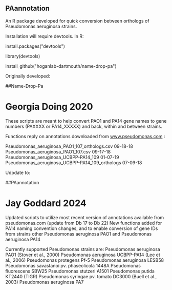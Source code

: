 ## PAannotation

An R package developed for quick conversion between orthologs of Pseudomonas aeruginosa strains.

Installation will require devtools. In R:

install.packages("devtools")

library(devtools)

install_github("hoganlab-dartmouth/name-drop-pa")


Originally developed:

##Name-Drop-Pa

# Georgia Doing 2020

These scripts are meant to help convert PAO1 and PA14 gene names to gene numbers (PAXXXX or PA14_XXXXX) and back, within and between strains.

Functions reply on annotations downloaded from www.pseudomonas.com :

Pseudomonas_aeruginosa_PAO1_107_orthologs.csv 		09-18-18
Pseudomonas_aeruginosa_PAO1_107.csv 				09-17-18
Pseudomonas_aeruginosa_UCBPP-PA14_109 				01-07-19
Pseudomonas_aeruginosa_UCBPP-PA14_109_orthologs 	07-09-18


Udpdate to:

##PAannotation

# Jay Goddard 2024

Updated scripts to utilize most recent version of annotations available from pseudomonas.com (update from Db 17 to Db 22)
New functions added for PA14 naming convention changes, and to enable conversion of gene IDs from strains other Pseudomonas aeruginosa PAO1 and Pseudomonas aeruginosa PA14

Currently supported Pseudomonas strains are:
Pseudomonas aeruginosa PAO1 (Stover et al., 2000)
Pseudomonas aeruginosa UCBPP-PA14 (Lee et al., 2006)
Pseudomonas protegens Pf-5
Pseudomonas aeruginosa LESB58 
Pseudomonas savastanoi pv. phaseolicola 1448A
Pseudomonas fluorescens SBW25
Pseudomonas stutzeri A1501
Pseudomonas putida KT2440 (TIGR)
Pseudomonas syringae pv. tomato DC3000 (Buell et al., 2003)
Pseudomonas aeruginosa PA7
